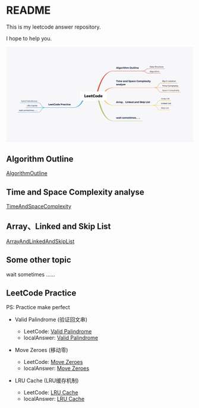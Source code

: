 # README

This is my leetcode answer repository.

I hope to help you.

![LeetCodeOutline](./LeetCodeOutline.png)


## Algorithm Outline

[AlgorithmOutline](./AlgorithmOutline/README.md)


## Time and Space Complexity analyse

[TimeAndSpaceComplexity](./TimeAndSpaceComplexity/README.md)


## Array、Linked and Skip List

[ArrayAndLinkedAndSkipList](./ArrayAndLinkedAndSkipList/README.md)





## Some other topic

wait sometimes ......



## LeetCode Practice

PS: Practice make perfect

- Valid Palindrome (验证回文串)
    - LeetCode: [Valid Palindrome](https://leetcode-cn.com/problems/valid-palindrome/)
    - localAnswer: [Valid Palindrome](./LeetCodePractice/src/ValidPalindrome/[125]验证回文串.java)

- Move Zeroes (移动零)
    - LeetCode: [Move Zeroes](https://leetcode-cn.com/problems/move-zeroes/)
    - localAnswer: [Move Zeroes](./LeetCodePractice/src/MoveZeroes/[283]移动零.java)

- LRU Cache (LRU缓存机制)
    - LeetCode: [LRU Cache](https://leetcode-cn.com/problems/lru-cache/)
    - localAnswer: [LRU Cache](./LeetCodePractice/src/LRUCache/[146]LRU缓存机制.java)












